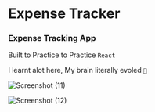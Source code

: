 # Expense Tracker

### Expense Tracking App
Built to Practice to Practice `React`

I learnt alot here, My brain literally evoled  `🤯`

![Screenshot (11)](https://user-images.githubusercontent.com/102771161/179928041-9dfea275-0d6d-4473-b6b9-09610b7b614e.png)

![Screenshot (12)](https://user-images.githubusercontent.com/102771161/179928086-6658dfc3-c7cc-4e20-bf7b-bd6fe1fc537f.png)
